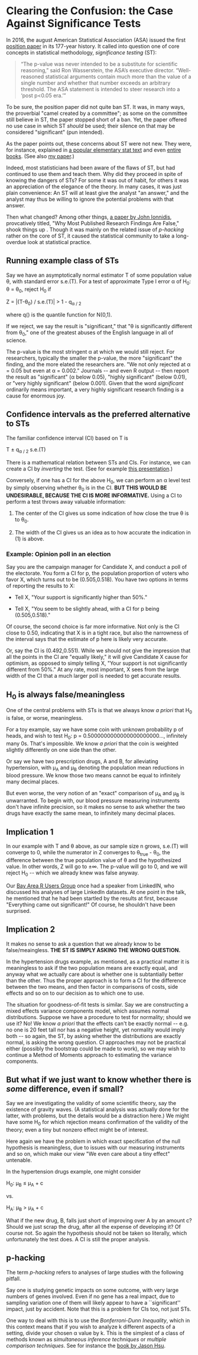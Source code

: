 
#  Clearing the Confusion: the Case Against Significance Tests

In 2016, the august American Statistical Association (ASA) issued  the first 
[position paper](https://www.amstat.org/asa/files/pdfs/p-valuestatement.pdf)
in its 177-year history.  It called into question one of core concepts in 
statistical methodology, *significance testing* (ST):

> “The p-value was never intended to be a substitute for scientific
> reasoning,” said Ron Wasserstein, the ASA’s executive director.
> “Well-reasoned statistical arguments contain much more than the value
> of a single number and whether that number exceeds an arbitrary
> threshold.  The ASA statement is intended to steer research into a
> ‘post p<0.05 era.’”  

To be sure, the position paper did not quite ban ST.  It was, in many
ways, the proverbial "camel created by a committee"; as some on the
committee still believe in ST, the paper stopped short of a ban.  Yet,
the paper offered no use case in which ST *should* be used; their
silence on that may be considered "significant" (pun intended).

As the paper points out, these concerns about ST were not new.  They
were, for instance, explained in 
[a popular elementary stat text](https://wwnorton.com/books/9780393929720) and 
even 
[entire books](https://www.press.umich.edu/186351/cult_of_statistical_significance).  (See also 
[my paper](https://academic.oup.com/ee/article/20/5/1246/2480617).)

Indeed, most statisticians had been aware of the flaws of ST, but had
continued to use them and teach them.  Why did they proceed in spite of
knowing the dangers of STs?  For some it was out of habit, for others it
was an appreciation of the elegance of the theory.  In many cases, it
was  just plain convenience: An ST will at least give the analyst "an
answer," and the analyst may thus be willing to ignore the potential
problems with that answer.

Then what changed?  Among other things, 
[a paper by John Ionnidis](https://journals.plos.org/plosmedicine/article?id=10.1371/journal.pmed.0020124), 
provcatively titled, "Why Most Published Research Findings Are 
False," shook things up . Though it was mainly on the related issue of 
*p-hacking* rather on the core of ST, it caused the statistical
community to take a long-overdue look at statistical practice.

## Running example class of STs

Say we have an asymptotically normal estimator T of some population
value &theta;, with standard error s.e.(T).  For a test of approximate
Type I error &alpha; of H<sub>0</sub>:   &theta; =  &theta;<sub>0</sub>,
reject H<sub>0</sub> if 

Z = |(T-&theta;<sub>0</sub></sub>) / s.e.(T)| &gt; 1 - q<sub>&alpha; / 2</sub>

where q() is the quantile function for N(0,1).

If we reject, we say the result is "significant," that "&theta; is
significantly different from &theta;<sub>0</sub>," one of the greatest
abuses of the English language in all of science.

The p-value is the most stringent &alpha; at which we would still
reject.  For researchers, typically the smaller the p-value, the more
"significant" the finding, and the more elated the researchers are.
"We not only rejected at &alpha; = 0.05 but even at &alpha; = 0.002."
Journals -- and even R output -- then report the result as "significant"
(&alpha; below 0.05), "highly significant" (below 0.01), or "very highly
significant" (below 0.001).  Given that the word *significant*
ordinarily means important, a very highly significant research finding
is a cause for enormous joy.

## Confidence intervals as the preferred alternative to STs

The familiar confidence interval (CI) based on T is

T &pm; q<sub>&alpha; / 2</sub> s.e.(T)

There is a mathematical relation between STs and CIs.  For instance, we
can create a CI by *inverting* the test. (See for example 
[this presentation](https://www.stat.purdue.edu/~fmliang/STAT611/st611lect9.pdf).)

Conversely, if one has a CI for the above H<sub>0</sub>, we can perform
an &alpha; level test by simply observing whether &theta;<sub>0</sub> is
in the CI.  **BUT THIS WOULD BE UNDESIRABLE, BECAUSE THE CI IS MORE
INFORMATIVE.**  Using a CI to perform a test throws away valuable
information:

1. The center of the CI gives us some indication of how close the true
 &theta; is to  &theta;<sub>0</sub>.

2. The width of the CI gives us an idea as to how accurate the
   indication in (1) is above.

### Example:  Opinion poll in an election

Say you are the campaign manager for Candidate X, and conduct a poll of
the electorate.  You form a CI for p, the population proportion of
voters who favor X, which turns out to be (0.505,0.518).  You have two
options in terms of reporting the results to X:

* Tell X, "Your support is significantly higher than 50%."

* Tell X, "You seem to be slightly ahead, with a CI for p being (0.505,0.518)."

Of course, the second choice is far more informative.  Not only is the
CI close to 0.50, indicating that X is in a tight race, but also the
narrowness of the interval says that the estimate of p here is likely
very accurate.

Or, say the CI is (0.492,0.551).  While we should not give the
impression that all the points in the CI are "equally likely," it will
give Candidate X cause for optimism, as opposed to simply telling X,
"Your support is not significantly different from 50%."  At any rate,
most important, X sees from the large width of the CI that a much larger
poll is needed to get accurate results.

## H<sub>0</sub> is always false/meaningless

One of the central problems with STs is that we always know *a priori*
that H<sub>0</sub> is false, or worse, meaningless.  

For a toy example, say we have some coin with unknown probability p
of heads, and wish to test 
H<sub>0</sub>: p = 0.5000000000000000000000..., infinitely many 0s.
That's impossible.  We know *a priori* that the coin is weighted
slightly differently on one side than the other.

Or say we have two prescription drugs, A and B, for alleviating
hypertension, with &mu;<sub>A</sub> and &mu;<sub>B</sub> denoting the
population mean reductions in blood pressure.  We know those two means
cannot be equal to infinitely many decimal places.

But even worse, the very notion of an "exact" comparison of
&mu;<sub>A</sub> and &mu;<sub>B</sub> is unwarranted.  To begin with,
our blood pressure measuring  instruments don't have infinite precision,
so it makes no sense to ask whether the two drugs have exactly the same
mean, to infinitely many decimal places.

## Implication 1

In our example with T and &theta; above, as our sample size n grows,
s.e.(T) will converge to 0, while the numerator in Z converges to
&theta;<sub>true</sub> - &theta;<sub>0</sub>, the difference between the
true population value of &theta; and the hypothesized value.  In other
words, Z will go to &pm;&infin;.  The p-value will go to 0, and we will
reject H<sub>0</sub> -- which we already knew was false anyway.

Our 
[Bay Area R Users Group](https://www.meetup.com/R-Users/)
once had a speaker from LinkedIN, who discussed his analyses of large
LinkedIn datasets.  At one point in the talk, he mentioned that he had
been startled by the results at first, because "Everything came out
significant!"  Of course, he shouldn't have been surprised.

## Implication 2

It makes no sense to ask a question that we already know to be
false/meaingless.  **THE ST IS SIMPLY ASKING THE WRONG QUESTION.**

In the hypertension drugs example, as mentioned, as a practical matter
it is meaningless to ask if the two population means are exactly equal,
and anyway what we actually care about is whether one is subtantially
better than the other.  Thus the proper approach is to form a CI for the
difference between the two means, and then factor in comparisons of
costs, side effects and so on to our decision as to which one to use.

The situation for goodness-of-fit tests is similar.  Say we are
constructing a mixed effects variance components model, which assumes
normal distributions.  Suppose we have a procedure to test for
normality; should we use it?  No!  We know *a priori* that the effects
can't be exactly normal -- e.g.  no one is 20 feet tall nor has a
negative height, yet normality would imply both -- so again, the ST, by
asking whether the distributions are exactly normal, is asking the wrong
question.  CI approaches may not be practical either (possibly the
bootstrap could be made to work), so we may wish to continue a Method of
Moments approach to estimating the variance components.

## But what if we just want to know whether there is *some* difference, even if small?

Say we are investigating the validity of some scientific theory, say the
existence of gravity waves.  (A statistical analysis was actually done
for the latter, with problems, but the details would be a distraction
here.)  We might have some H<sub>0</sub> for which rejection means
confirmation of the validity of the theory; even a tiny but nonzero
effect might be of interest.

Here again we have the problem in which exact specification of the null
hypothesis is meaningless, due to issues with our measuring instruments
and so on, which make our view "We even care about a tiny effect"
untenable.

In the hypertension drugs example, one might consider

H<sub>0</sub>: &mu;<sub>B</sub> &le; &mu;<sub>A</sub> + c

vs.

H<sub>A</sub>: &mu;<sub>B</sub> &gt; &mu;<sub>A</sub> + c

What if the new drug, B, falls just short of improving over A by an
amount c?  Should we just scrap the drug, after all the expense of
developing it?  Of course not.  So again the hypothesis should not be
taken so literally, which unfortunately the test does.  A CI is still
the proper analysis.

## p-hacking

The term *p-hacking* refers to analyses of large studies with the
following pitfall.  

Say one is studying genetic impacts on some outcome, with very large
numbers of genes involved.  Even if no gene has a real impact, due to
sampling variation one of them will likely appear to have a
``significant'' impact, just by accident.  Note that this is a problem
for CIs too, not just STs.

One way to deal with this is to use the *Bonferroni-Dunn Inequality*,
which in this context means that if you wish to analyze k different
aspects of a setting, divide your chosen &alpha; value by k.  This is
the simplest of a class of methods known as *simultaneous inference
techniques* or *multiple comparison techniques*.  See for instance the 
[book by Jason Hsu](https://www.taylorfrancis.com/chapters/introduction-simultaneous-statistical-inference-jason-hsu/10.1201/b15074-6).


